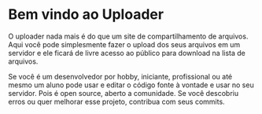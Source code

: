 # Bem vindo ao Uploader

O uploader nada mais é do que um site de compartilhamento de arquivos. Aqui você pode simplesmente
fazer o upload dos seus arquivos em um servidor e ele ficará de livre acesso ao público para download na lista de arquivos.

Se você é um desenvolvedor por hobby, iniciante, profissional ou até mesmo um aluno pode usar e editar o código fonte à vontade e usar no seu servidor. Pois é open source, aberto a comunidade. Se você descobriu erros ou quer melhorar esse projeto, contribua com seus commits.
